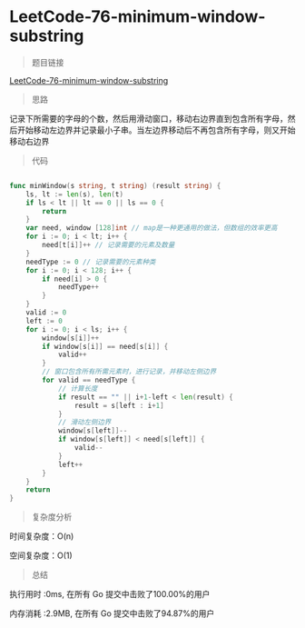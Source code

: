 # LeetCode-76-minimum-window-substring
>题目链接

[LeetCode-76-minimum-window-substring](https://leetcode-cn.com/problems/minimum-window-substring/)

>思路

记录下所需要的字母的个数，然后用滑动窗口，移动右边界直到包含所有字母，然后开始移动左边界并记录最小子串。当左边界移动后不再包含所有字母，则又开始移动右边界

>代码

```go

func minWindow(s string, t string) (result string) {
    ls, lt := len(s), len(t)
    if ls < lt || lt == 0 || ls == 0 {
        return
    }
    var need, window [128]int // map是一种更通用的做法，但数组的效率更高
    for i := 0; i < lt; i++ {
        need[t[i]]++ // 记录需要的元素及数量
    }
    needType := 0 // 记录需要的元素种类
    for i := 0; i < 128; i++ {
        if need[i] > 0 {
            needType++
        }
    }
    valid := 0
    left := 0
    for i := 0; i < ls; i++ {
        window[s[i]]++
        if window[s[i]] == need[s[i]] {
            valid++
        }
        // 窗口包含所有所需元素时，进行记录，并移动左侧边界
        for valid == needType {
            // 计算长度
            if result == "" || i+1-left < len(result) {
                result = s[left : i+1]
            }
            // 滑动左侧边界
            window[s[left]]--
            if window[s[left]] < need[s[left]] {
                valid--
            }
            left++
        }
    }
    return
}
```

>复杂度分析

时间复杂度：O(n)

空间复杂度：O(1)

>总结

执行用时 :0ms, 在所有 Go 提交中击败了100.00%的用户

内存消耗 :2.9MB, 在所有 Go 提交中击败了94.87%的用户
